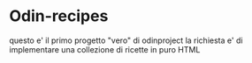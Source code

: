# Odin-recipes

questo e' il primo progetto "vero" di odinproject
la richiesta e' di implementare una collezione di ricette in
puro HTML
